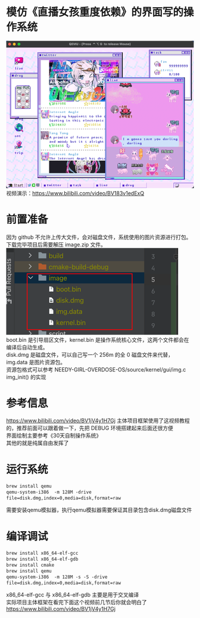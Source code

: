 # 模仿《直播女孩重度依赖》的界面写的操作系统
![img.png](img.png)<br>
视频演示：https://www.bilibili.com/video/BV183v1edExQ
# 前置准备
因为 github 不允许上传大文件，会对磁盘文件，系统使用的图片资源进行打包。下载完毕项目后需要解压 image.zip 文件。<br>
![img_1.png](img_1.png)<br>
boot.bin 是引导扇区文件，kernel.bin 是操作系统核心文件，这两个文件都会在编译后自动生成。<br>
disk.dmg 是磁盘文件，可以自己写一个 256m 的全 0 磁盘文件来代替，img.data 是图片资源包。<br>
资源包格式可以参考 NEEDY-GIRL-OVERDOSE-OS/source/kernel/gui/img.c img_init() 的实现
# 参考信息
https://www.bilibili.com/video/BV1jV4y1H7Gj
主体项目框架使用了这视频教程的，推荐前面可以跟着做一下，先把 DEBUG 环境搭建起来后面还很方便<br>
界面绘制主要参考《30天自制操作系统》<br>
其他的就是纯属自由发挥了
# 运行系统
```shell
brew install qemu
qemu-system-i386  -m 128M -drive file=disk.dmg,index=0,media=disk,format=raw
```
需要安装qemu模拟器，执行qemu模拟器需要保证其目录包含disk.dmg磁盘文件
# 编译调试
```shell
brew install x86_64-elf-gcc
brew install x86_64-elf-gdb
brew install cmake
brew install qemu
qemu-system-i386  -m 128M -s -S -drive file=disk.dmg,index=0,media=disk,format=raw
```
x86_64-elf-gcc 与 x86_64-elf-gdb 主要是用于交叉编译<br>
实际项目主体框架在看完下面这个视频前几节后你就会明白了
https://www.bilibili.com/video/BV1jV4y1H7Gj